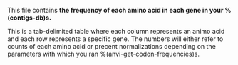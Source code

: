 This file contains **the frequency of each amino acid in each gene in your %(contigs-db)s.** 

This is a tab-delimited table where each column represents an animo acid and each row represents a specific gene. The numbers will either refer to counts of each amino acid or precent normalizations depending on the parameters with which you ran %(anvi-get-codon-frequencies)s. 

